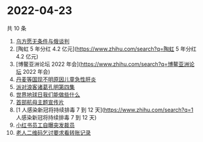 # 2022-04-23

共 10 条

<!-- BEGIN ZHIHUSEARCH -->
<!-- 最后更新时间 Sat Apr 23 2022 00:10:00 GMT+0800 (China Standard Time) -->
1. [乌方愿无条件与俄谈判](https://www.zhihu.com/search?q=乌方愿无条件与俄谈判)
1. [陶虹 5 年分红 4.2 亿元](https://www.zhihu.com/search?q=陶虹 5 年分红 4.2 亿元)
1. [博鳌亚洲论坛 2022 年会](https://www.zhihu.com/search?q=博鳌亚洲论坛 2022 年会)
1. [丹麦等国现不明原因儿童急性肝炎](https://www.zhihu.com/search?q=丹麦等国现不明原因儿童急性肝炎)
1. [派对浪客诸葛孔明第四集](https://www.zhihu.com/search?q=派对浪客诸葛孔明第四集)
1. [世界地球日我们能做些什么](https://www.zhihu.com/search?q=世界地球日我们能做些什么)
1. [首部航母主题宣传片](https://www.zhihu.com/search?q=首部航母主题宣传片)
1. [1 人感染新冠将持续排毒 7 到 12 天](https://www.zhihu.com/search?q=1 人感染新冠将持续排毒 7 到 12 天)
1. [小红书员工自曝突发裁员](https://www.zhihu.com/search?q=小红书员工自曝突发裁员)
1. [老人二维码乞讨要求看转账记录](https://www.zhihu.com/search?q=老人二维码乞讨要求看转账记录)
<!-- END ZHIHUSEARCH -->
